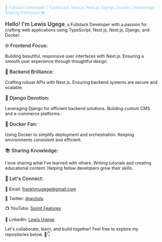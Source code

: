 <style>
  .font-large {
    font-size: 18px;
    font-weight: 500;
  }

  .title {
    font-size: 16px;
    font-weight: 500;
  }

  .highlight {
    color: skyblue;
    font-size: 13px;
  }
</style>

<p class="highlight">👋 Fullstack Developer | TypeScript, Next.js, Nest.js, Django, Docker | Knowledge Sharing Enthusiast 📚</p>

<span class="font-large">Hello! I'm Lewis Ugege</span>, a Fullstack Developer with a passion for crafting web applications using TypeScript, Next.js, Nest.js, Django, and Docker.

<p class="title">🌐 Frontend Focus:</p>

Building beautiful, responsive user interfaces with Next.js.
Ensuring a smooth user experience through thoughtful design.

<p class="title">🧠 Backend Brilliance:</p>

Crafting robust APIs with Nest.js.
Ensuring backend systems are secure and scalable.

<p class="title">🐍 Django Devotion:</p>

Leveraging Django for efficient backend solutions.
Building custom CMS and e-commerce platforms.

<p class="title">🐳 Docker Fan:</p>

Using Docker to simplify deployment and orchestration.
Keeping environments consistent and efficient.

<p class="title">📚 Sharing Knowledge:</p>

I love sharing what I've learned with others.
Writing tutorials and creating educational content.
Helping fellow developers grow their skills.

<p class="title">💬 Let's Connect:</p>

📧 Email: [franklynugege@gmail.com](mailto:franklynugege@gmail.com)

📱 Twitter: [@wizlulu](https://twitter.com/wizlulu)

📺 YouTube: [Sprint Features](https://www.youtube.com/@sprintfeature)

💼 LinkedIn: [Lewis Ugege](https://www.linkedin.com/in/lewis-ugege/)

Let's collaborate, learn, and build together! Feel free to explore my repositories below. 🚀👇
